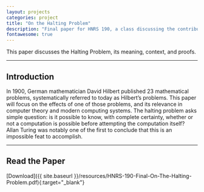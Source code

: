 ```yaml
---
layout: projects
categories: project
title: "On the Halting Problem"
description: "Final paper for HNRS 190, a class discussing the contributions made by early mathematicians and computer scientists during the era surrounding World War II."
fontawesome: true
---
```


This paper discusses the Halting Problem, its meaning, context, and proofs. 


----

## Introduction
In 1900, German mathematician David Hilbert published 23 mathematical problems, systematically referred to today as Hilbert’s problems. This paper will focus on the effects of one of those problems, and its relevance in computer theory and modern computing systems. The halting problem asks simple question: is it possible to know, with complete certainty, whether or not a computation is possible before attempting the computation itself? Allan Turing was notably one of the first to conclude that this is an impossible feat to accomplish.

----

## Read the Paper
<i class="fas fa-fw fa-file-download"></i> [Download]({{ site.baseurl }}/resources/HNRS-190-Final-On-The-Halting-Problem.pdf){:target="_blank"}
